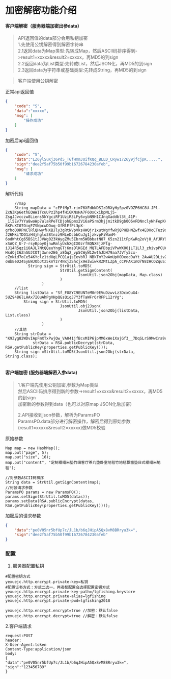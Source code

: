 # 加密解密功能介绍


#### 客户端解密（服务器端加密出参data）

>API返回值的data部分会用私钥加密<br/>
>1.先使用公钥解密得到解密字符串       <br/>
>2.1返回data为Map类型:先转成Map，然后ASCII码排序得到->result1=xxxxx&result2=xxxxx，再MD5的到sign         <br/>
>2.2返回data为List类型:先转成List，然后JSON化，再MD5的到sign         <br/>
>2.3返回data为字符串或基础类型:先转成String，再MD5的到sign         <br/>


>客户端使用公钥解密

正常api返回值
```json
{
    "code": "S",
    "data":"xxxxx",
    "msg": [
        "操作成功"
    ]
}
```

加密后api返回值
```json
{
    "code": "S",
    "data":"LZ6ylSuKj36Pd5_TGfHmmJUifKQq_BLLD_CRyw17Z6y9jfcjpK.....",
    "sign":"dee2f5af75b50f99b16726784230afeb",
    "msg": [
        "请求成功"
    ]
}
```

解析代码
```
    //map
    String mapData = "cEPfMp7-rim76XFdbNDSIzDRXyHySpz0VOZP6HC8U-JPl-ZxNZKp6ethEQWWITcuUPzIhp4fHiGKNsHA7F6OxCxibpMLj5-ZsgJJvcczw8Liens5kYgciRF1UziR3LFy6vybN9H1CJnqXaddbl3t_41P-_1l5Ev7YYa8woWp7ulaRPeTCDjohEpmx2Vi6aPSrm3hjjmitkD9gb0O6vFDNnclyNhFepKV3oh93tNv50sEQQ_QSBUXSHUtCnhTiBX8VsRX3h58F2tie7bG8VSk-6KFuXI07OiqFZSNpcwDOuq-GfMlEfPL3pX-gYhoOORPNClRlQHwyfHXBJly3gRtNVpVksHWQjr1xutWgYfwRjQPHBHNZwfx4E0XoCTuz9qH1CzFmmz68i63GzCM286zJ-J26MkiTDO1zH4jhglo38tnzz9HLeDcbbCuJg1jzkvpFiWamM-6odWhtCg65BS1tJJVWg023kWygZMu5Ebrm5WBbbatN87_K5zn211tFpKwRq2oVjO_AfJRY90WlQGEIHnzZNz_cf8mAjlmilHDuNdjYlj3axTUqLfgLDVaIkasREnjMI7oe8oAtG2ju2aq-xSAQZ_U-7-rsyBpoy0jnwRmlyUxhXgIX0zrfBQNXEjzPtg-iJ14R5qz1iOAJL7NtQQeuYngGTj6msDlKGEd_MQTLAFDbpiVPwWX00jLT1Ll3_zhivpPCUAmC8Yz58khkqrqi4FdIxJTDkxd0PFOBH8DYicF7ls4UdOHT24mAKDwUF_TfZ32oiiKSzCD9MJB8GEXjzx7tDFok-HsdOjI6ZnSUJCOTj3wne2E6_a8Gq2_vp5CWyW12wthJbH79aa7JVfy5cx-cZmNid7oCe54KYclz1tdUgLPCQ1ajsEevbRJ_NBkTmY2wAmUpHODeocDaYt_2AwAU2DLiv2uZuaVszNSUy593Zrzxq5AaY-oWbEeD24SyEWJObJtz5knYzr4NxjZShcjx9ezwiwkRZMtLZpA_cCPFAK1nOrN8zHCOZquS17CCSLDySLvGbxNqYeBa_lGSq8cQuQo8yybd1WkuLKUjUiJecmH2XcZNTPCtdRe0eLlRtk5928AQGsQugwSig";
          String sign = StrUtil.toMD5(
                        StrUtil.getSignContent(
                                JsonUtil.json2Obj(mapData, Map.class)
                        )
                )
    //list
    String listData = "Sf_FO8YC9EUNTeM0n9EVuDzwvLz3DcxOuG4-5UZ9486lLHAx7IOuAhPgVHpQGsQiqJ7Y3fTaWFr6rRFPL12rVg";
        String sign = StrUtil.toMD5(
                        JsonUtil.obj2Json(
                                JsonUtil.json2Obj(listData, List.class)
                        )
                )
    //其他
    String strData = "K9Zyg82WDvIApFmXTxPwjQw_VA041jfBcxMIP6jpMM6xWe1XajGf3__7DqSLrS9MwCra9cYkidcjVJAKZn9cmQ";
            strData = RSA.publicDecrypt(strData, RSA.getPublicKey(properties.getPublicKey()));
    String sign =StrUtil.toMD5(JsonUtil.json2Obj(strData, String.class);
 
```


#### 客户端加密 (服务器端解密入参data)

>1.客户端先使用公钥加密,参数为Map类型          <br/>
>然后ASCII码排序得到新的参数->result1=xxxxx&result2=xxxxx，再MD5的到sign         <br/>
>加密新的参数得到data（也可以对原map JSON化后加密）
>
>2.API接收到json参数，解析为ParamsPO           <br/>
>ParamsPO.data部分进行解密操作，解密后得到原始参数(result1=xxxxx&result2=xxxxx)做MD5校验

原始参数
```
Map map = new HashMap();
map.put("page", 5);
map.put("size", 16);
map.put("content", "定制榻榻米垫竹编客厅茶几垫卧室地毯竹地毯飘窗垫日式榻榻米地毯");

//对参数ASCII码排序
String data = StrUtil.getSignContent(map);
//封装请求参数
ParamsPO params = new ParamsPO();
params.setSign(StrUtil.toMD5(datas));
params.setData(RSA.publicEncrypt(datas, RSA.getPublicKey(properties.getPublicKey())));
```

加密后的请求参数
```json
{
	"data":"pe0V05nr5bfUp7c/JL1b/b6qJHipA5Qx8vM8BRryu3k=",
	"sign":"dee2f5af75b50f99b16726784230afeb"
}
```


### 配置
1. 服务器配置私钥
```
#配置密钥方式
yexuejc.http.encrypt.private-key=私钥
#配置证书方式：方式二选一，两者都配置会选择配置密钥方式
yexuejc.http.encrypt.private-key-path=/lgfishing.keystore
yexuejc.http.encrypt.private-alias=lgfishing
yexuejc.http.encrypt.private-pwd=lgfishing2018

yexuejc.http.encrypt.encrypt=true //加密：默认false
yexuejc.http.encrypt.decrypt=true //解密：默认false
```

2.客户端请求
```
request:POST
header:
X-User-Agent:token
Content-Type:application/json
body:
{
"data":"pe0V05nr5bfUp7c/JL1b/b6qJHipA5Qx8vM8BRryu3k=",
"sign":"123456789"
}
```